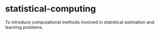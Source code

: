 # statistical-computing
To introduce computational methods involved in statistical estimation and learning problems.
